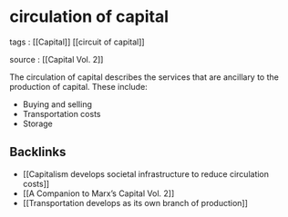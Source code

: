 # circulation of capital

tags
: [[Capital]] [[circuit of capital]]

source
: [[Capital Vol. 2]]

The circulation of capital describes the services that are ancillary to the production of capital. These include:

-   Buying and selling
-   Transportation costs
-   Storage


<a id="orgdae74d6"></a>

## Backlinks

-   [[Capitalism develops societal infrastructure to reduce circulation costs]]
-   [[A Companion to Marx&rsquo;s Capital Vol. 2]]
-   [[Transportation develops as its own branch of production]]
